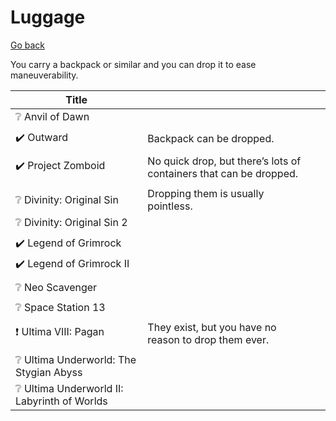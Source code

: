 # Luggage

[Go back](./)

You carry a backpack or similar and you can drop it to ease maneuverability.

| Title                                                     |                                                              |      |
| --------------------------------------------------------- | ------------------------------------------------------------ | ---- |
| :grey_question: Anvil of Dawn                             |                                                              |      |
|                                                           |                                                              |      |
| :heavy_check_mark: Outward                                | Backpack can be dropped.                                     |      |
|                                                           |                                                              |      |
| :heavy_check_mark: Project Zomboid                        | No quick drop, but there’s lots of containers that can be dropped. |      |
|                                                           |                                                              |      |
| :grey_question: ​Divinity: Original Sin                    | Dropping them is usually pointless.                          |      |
| :grey_question: Divinity: Original Sin 2                  |                                                              |      |
|                                                           |                                                              |      |
| :heavy_check_mark: Legend of Grimrock                     |                                                              |      |
| :heavy_check_mark: Legend of Grimrock II                  |                                                              |      |
|                                                           |                                                              |      |
| :grey_question: Neo Scavenger                             |                                                              |      |
|                                                           |                                                              |      |
| :grey_question: Space Station 13                          |                                                              |      |
|                                                           |                                                              |      |
| :exclamation: Ultima VIII: Pagan                          | They exist, but you have no reason to drop them ever.        |      |
|                                                           |                                                              |      |
| :grey_question: Ultima Underworld: The Stygian Abyss      |                                                              |      |
| :grey_question: Ultima Underworld II: Labyrinth of Worlds |                                                              |      |

